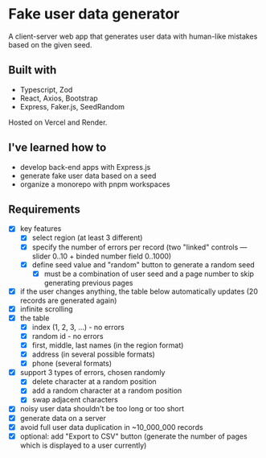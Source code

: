 # Fake user data generator

A client-server web app that generates user data with human-like mistakes based on the given seed.

## Built with

- Typescript, Zod
- React, Axios, Bootstrap
- Express, Faker.js, SeedRandom

Hosted on Vercel and Render.

## I've learned how to

- develop back-end apps with Express.js
- generate fake user data based on a seed
- organize a monorepo with pnpm workspaces

## Requirements

- [x] key features
  - [x] select region (at least 3 different)
  - [x] specify the number of errors per record (two "linked" controls — slider 0..10 + binded number field 0..1000)
  - [x] define seed value and "random" button to generate a random seed
    - [x] must be a combination of user seed and a page number to skip generating previous pages
- [x] if the user changes anything, the table below automatically updates (20 records are generated again)
- [x] infinite scrolling
- [x] the table
  - [x] index (1, 2, 3, ...) - no errors
  - [x] random id - no errors
  - [x] first, middle, last names (in the region format)
  - [x] address (in several possible formats)
  - [x] phone (several formats)
- [x] support 3 types of errors, chosen randomly
  - [x] delete character at a random position
  - [x] add a random character at a random position
  - [x] swap adjacent characters
- [x] noisy user data shouldn't be too long or too short
- [x] generate data on a server
- [x] avoid full user data duplication in ~10_000_000 records
- [x] optional: add "Export to CSV" button (generate the number of pages which is displayed to a user currently)
